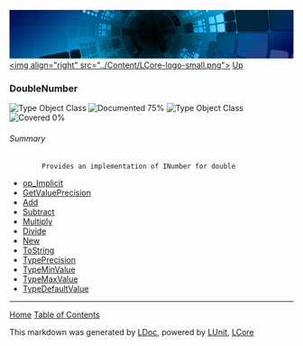 ![](../Content/LCore-banner-small.png "")
[&lt;img align=&quot;right&quot; src=&quot;../Content/LCore-logo-small.png&quot;&gt;](../../README.md)
[Up](../L.md)

### DoubleNumber
![Type Object Class](http://b.repl.ca/v1/Type-Object%20Class-lightgrey.png "") ![Documented 75%](http://b.repl.ca/v1/Documented-75%25-green.png "")
![Type Object Class](http://b.repl.ca/v1/Type-Object%20Class-lightgrey.png "") ![Covered 0%](http://b.repl.ca/v1/Covered-0%25-red.png "")

###### Summary

            Provides an implementation of INumber for double
            
 - [op_Implicit](DoubleNumber_op_Implicit.md)
 - [GetValuePrecision](DoubleNumber_GetValuePrecision.md)
 - [Add](DoubleNumber_Add.md)
 - [Subtract](DoubleNumber_Subtract.md)
 - [Multiply](DoubleNumber_Multiply.md)
 - [Divide](DoubleNumber_Divide.md)
 - [New](DoubleNumber_New.md)
 - [ToString](DoubleNumber_ToString.md)
 - [TypePrecision](DoubleNumber_TypePrecision.md)
 - [TypeMinValue](DoubleNumber_TypeMinValue.md)
 - [TypeMaxValue](DoubleNumber_TypeMaxValue.md)
 - [TypeDefaultValue](DoubleNumber_TypeDefaultValue.md)



---

[Home](../../README.md) [Table of Contents](../../TableOfContents.md)

This markdown was generated by [LDoc](https://github.com/CodeSingularity/LDoc), powered by [LUnit](https://github.com/CodeSingularity/LUnit), [LCore](https://github.com/CodeSingularity/LCore)
